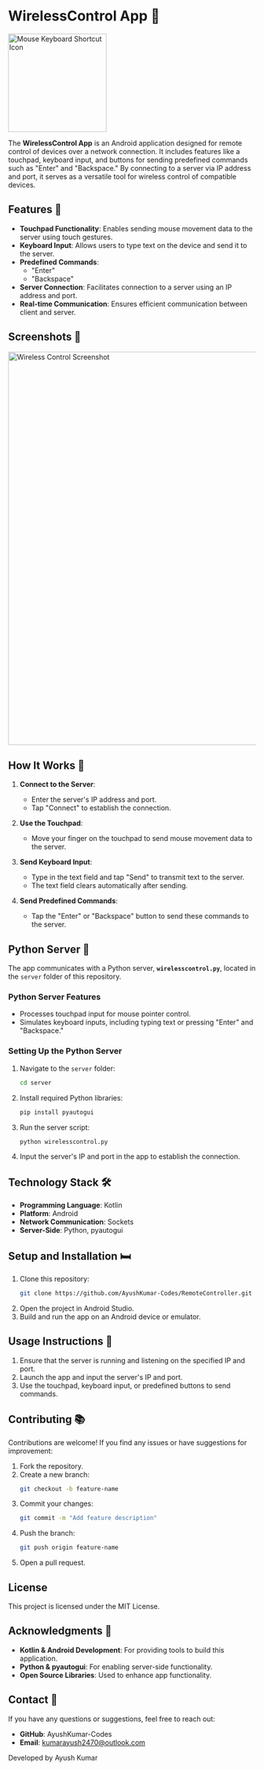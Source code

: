 # WirelessControl App 🔌  

<img src="https://github.com/user-attachments/assets/ecf518cb-7ec4-4472-8a4f-e54cea3cf72f" alt="Mouse Keyboard Shortcut Icon" style="width: 200px; height: 200px;">

The **WirelessControl App** is an Android application designed for remote control of devices over a network connection. It includes features like a touchpad, keyboard input, and buttons for sending predefined commands such as "Enter" and "Backspace." By connecting to a server via IP address and port, it serves as a versatile tool for wireless control of compatible devices.  

## Features 🌟  

- **Touchpad Functionality**: Enables sending mouse movement data to the server using touch gestures.  
- **Keyboard Input**: Allows users to type text on the device and send it to the server.  
- **Predefined Commands**:  
  - "Enter"  
  - "Backspace"  
- **Server Connection**: Facilitates connection to a server using an IP address and port.  
- **Real-time Communication**: Ensures efficient communication between client and server.  

## Screenshots 📸  

<img src="https://github.com/user-attachments/assets/dab60f07-e88a-4f8c-a9b3-1660fdbfd765" alt="Wireless Control Screenshot" style="width: auto; height: 800px;">

## How It Works 🔧  

1. **Connect to the Server**:  
   - Enter the server's IP address and port.  
   - Tap "Connect" to establish the connection.  

2. **Use the Touchpad**:  
   - Move your finger on the touchpad to send mouse movement data to the server.  

3. **Send Keyboard Input**:  
   - Type in the text field and tap "Send" to transmit text to the server.  
   - The text field clears automatically after sending.  

4. **Send Predefined Commands**:  
   - Tap the "Enter" or "Backspace" button to send these commands to the server.  

## Python Server 🐍  

The app communicates with a Python server, **`wirelesscontrol.py`**, located in the `server` folder of this repository.  

### Python Server Features  
- Processes touchpad input for mouse pointer control.  
- Simulates keyboard inputs, including typing text or pressing "Enter" and "Backspace."  

### Setting Up the Python Server  
1. Navigate to the `server` folder:  
   ```bash
   cd server
   ```
2. Install required Python libraries:  
   ```bash
   pip install pyautogui
   ```
3. Run the server script:  
   ```bash
   python wirelesscontrol.py
   ```
4. Input the server's IP and port in the app to establish the connection.

## Technology Stack 🛠

- **Programming Language**: Kotlin
- **Platform**: Android
- **Network Communication**: Sockets
- **Server-Side**: Python, pyautogui

## Setup and Installation 🛏

1. Clone this repository:  
   ```bash
   git clone https://github.com/AyushKumar-Codes/RemoteController.git
   ```
2. Open the project in Android Studio.
3. Build and run the app on an Android device or emulator.

## Usage Instructions 🔌

1. Ensure that the server is running and listening on the specified IP and port.
2. Launch the app and input the server's IP and port.
3. Use the touchpad, keyboard input, or predefined buttons to send commands.

## Contributing 📚

Contributions are welcome! If you find any issues or have suggestions for improvement:

1. Fork the repository.
2. Create a new branch:  
   ```bash
   git checkout -b feature-name
   ```
3. Commit your changes:  
   ```bash
   git commit -m "Add feature description"
   ```
4. Push the branch:  
   ```bash
   git push origin feature-name
   ```
5. Open a pull request.

## License

This project is licensed under the MIT License.

## Acknowledgments 🙏

- **Kotlin & Android Development**: For providing tools to build this application.
- **Python & pyautogui**: For enabling server-side functionality.
- **Open Source Libraries**: Used to enhance app functionality.

## Contact 📢

If you have any questions or suggestions, feel free to reach out:

- **GitHub**: AyushKumar-Codes
- **Email**: kumarayush2470@outlook.com

Developed by Ayush Kumar


